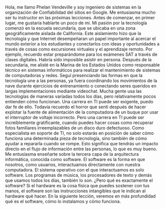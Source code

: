 Hola, me llamo Phelan Vendeville y soy ingeniero de sistemas en la organización de Confiabilidad del sitios en Google. Me entusiasma mucho ser tu instructor en las próximas lecciones. Antes de comenzar, en primer lugar, me gustaría hablarte un poco de mí. Mi pasión por la tecnología comenzó en la escuela secundaria, que se ubicaba en una zona geográficamente aislada de California. Este aislamiento hizo que la tecnología y que Internet desempeñaran un papel importante al acercar el mundo exterior a los estudiantes y conectarlos con ideas y oportunidades a través de cosas como excursiones virtuales y el aprendizaje remoto. Por ejemplo, recuerdo estar preparándome para los exámenes SAT a través de clases digitales. Habría sido imposible asistir en persona. Después de la secundaria, me alisté en la Marina de los Estados Unidos como responsable técnico en sistemas informáticos para realizar el mantenimiento de sistemas de computadoras y redes. Seguí presenciando las formas en que la tecnología une a las personas, ya fuera coordinando los movimientos de la nave durante ejercicios de entrenamiento o conectando seres queridos en largas implementaciones mediante videochat. Mucha gente usa las tecnologías de maneras variadas todos los días, pero relativamente pocos entienden cómo funcionan. Una carrera en TI puede ser exigente, puedo dar fe de ello. Todavía recuerdo el horror que sentí después de hacer explotar la fuente de alimentación de la computadora de un buque por usar el interruptor de voltaje incorrecto. Pero una carrera en TI puede ser increíblemente gratificante, cuando puedes hacer cosas como recuperar fotos familiares irreemplazables de un disco duro defectuoso. Como especialista en soporte de TI, no solo estarás en posición de saber cómo funciona una determinada pieza de tecnología, sino también de cómo ayudar a repararla cuando se rompe. Esto significa que tendrás un impacto directo en el flujo de información entre las personas, lo que es muy bueno. Me entusiasma enseñarte sobre la tercera capa de la arquitectura informática, conocida como software. El software es la forma en que nosotros, como usuarios, interactuamos directamente con nuestra computadora. El sistema operativo con el que interactuamos es solo software. Los programas de música, los procesadores de texto y demás que usamos todos los días, también lo son. ¿Pero qué es exactamente el software? Si el hardware es la cosa física que puedes sostener con tus manos, el software son las instrucciones intangibles que le indican al hardware qué hacer. En la siguiente lección, veremos en más profundidad qué es el software, cómo lo instalamos y cómo funciona.